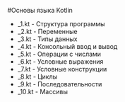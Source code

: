 #Основы языка Kotlin

* _1.kt - Структура программы
* _2.kt - Переменные
* _3.kt - Типы данных
* _4.kt - Консольный ввод и вывод
* _5.kt - Операции с числами
* _6.kt - Условные выражения
* _7.kt - Условные конструкции
* _8.kt - Циклы
* _9.kt - Последовательности
* _10.kt - Массивы